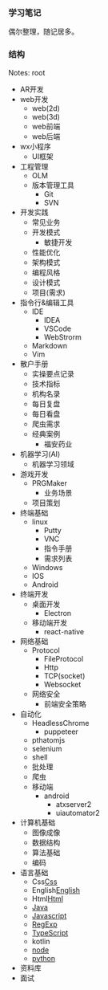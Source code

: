 ### 学习笔记
偶尔整理，随记居多。

### 结构
Notes: root
- AR开发
- web开发
  - web(2d)
  - web(3d)
  - web前端
  - web后端
- wx小程序
  - UI框架
- 工程管理
  - OLM
  - 版本管理工具
    - Git
    - SVN
- 开发实践
  - 常见业务
  - 开发模式
    - 敏捷开发
  - 性能优化
  - 架构模式
  - 编程风格
  - 设计模式
  - 项目(需求)
- 指令行&编辑工具
  - IDE
    - IDEA
    - VSCode
    - WebStrorm
  - Markdown
  - Vim
- 散户手册
  - 实操要点记录
  - 技术指标
  - 机构名录
  - 每日复盘
  - 每日看盘
  - 爬虫需求
  - 经典案例
    - 福安药业
- 机器学习(AI)
  - 机器学习领域
- 游戏开发
  - PRGMaker
    - 业务场景
  - 项目策划    
- 终端基础
  - linux
    - Putty
    - VNC
    - 指令手册
    - 需求列表
  - Windows
  - IOS
  - Android
- 终端开发
  - 桌面开发
    - Electron
  - 移动端开发
    - react-native
- 网络基础
  - Protocol
    - FileProtocol
    - Http
    - TCP(socket)
    - Websocket
  - 网络安全
    - 前端安全策略
- 自动化
  - HeadlessChrome
    - puppeteer
  - pthatomjs
  - selenium
  - shell
  - 批处理
  - 爬虫
  - 移动端
    - android
      - atxserver2
      - uiautomator2
- 计算机基础
  - 图像成像
  - 数据结构
  - 算法基础
  - 编码
- 语言基础
  - Css[Css](https://github.com/jimole775/notes/tree/home/%E8%AF%AD%E8%A8%80%E5%9F%BA%E7%A1%80/Css)
  - English[English](https://github.com/jimole775/notes/tree/home/%E8%AF%AD%E8%A8%80%E5%9F%BA%E7%A1%80/English)
  - Html[Html](https://github.com/jimole775/notes/tree/home/%E8%AF%AD%E8%A8%80%E5%9F%BA%E7%A1%80/Html)
  - [Java](https://github.com/jimole775/notes/tree/home/%E8%AF%AD%E8%A8%80%E5%9F%BA%E7%A1%80/Java)
  - [Javascript](https://github.com/jimole775/notes/tree/home/%E8%AF%AD%E8%A8%80%E5%9F%BA%E7%A1%80/Javascript)
  - [RegExp](https://github.com/jimole775/notes/tree/home/%E8%AF%AD%E8%A8%80%E5%9F%BA%E7%A1%80/RegExp)
  - [TypeScript](https://github.com/jimole775/notes/tree/home/%E8%AF%AD%E8%A8%80%E5%9F%BA%E7%A1%80/TypeScript)
  - kotlin
  - [node](https://github.com/jimole775/notes/tree/home/%E8%AF%AD%E8%A8%80%E5%9F%BA%E7%A1%80/node)
  - [python](https://github.com/jimole775/notes/tree/home/%E8%AF%AD%E8%A8%80%E5%9F%BA%E7%A1%80/python)
- 资料库
- 面试
